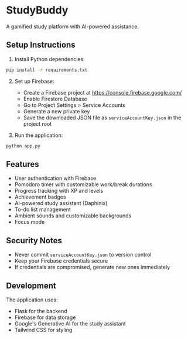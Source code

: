 # StudyBuddy

A gamified study platform with AI-powered assistance.

## Setup Instructions

1. Install Python dependencies:
```bash
pip install -r requirements.txt
```

2. Set up Firebase:
   - Create a Firebase project at https://console.firebase.google.com/
   - Enable Firestore Database
   - Go to Project Settings > Service Accounts
   - Generate a new private key
   - Save the downloaded JSON file as `serviceAccountKey.json` in the project root

3. Run the application:
```bash
python app.py
```

## Features

- User authentication with Firebase
- Pomodoro timer with customizable work/break durations
- Progress tracking with XP and levels
- Achievement badges
- AI-powered study assistant (Daphinix)
- To-do list management
- Ambient sounds and customizable backgrounds
- Focus mode

## Security Notes

- Never commit `serviceAccountKey.json` to version control
- Keep your Firebase credentials secure
- If credentials are compromised, generate new ones immediately

## Development

The application uses:
- Flask for the backend
- Firebase for data storage
- Google's Generative AI for the study assistant
- Tailwind CSS for styling 